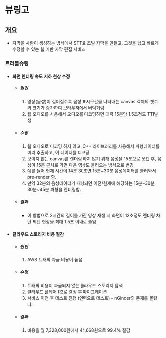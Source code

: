 # 뷰링고

## 개요
- 자막을 사람이 생성하는 방식에서 STT로 초벌 자막을 만들고, 그것을 쉽고 빠르게 수정할 수 있는 웹 기반 자막 편집 서비스

### 트러블슈팅
- #### 화면 렌더링 속도 저하 현상 수정
    - ##### 원인
        1. 영상(음성)이 길어질수록 음성 표시구간을 나타내는 canvas 객체의 갯수와 크기가 증가하여 브라우저에서 버벅거림
        2. 웹 오디오를 사용해서 오디오를 디코딩하면 대략 15분당 1.5초정도 TTI발생
    - ##### 수정
        1. 웹 오디오로 디코딩 하지 않고, C++ 라이브러리를 사용해서 파형데이터를 미리 추출하고, 이 데이터를 디코딩
        2. 보이지 않는 canvas를 렌더링 하지 않기 위해 음성을 15분으로 쪼갠 후, 음성이 15분 근처로 가면 다음 영상도 불러오는 방식으로 변경
        3. 예를 들어 현재 시간이 14분 30초면 15분~30분 음성데이터를 불러와서 pre-render 함.
        4. 만약 32분의 음성데이터가 재생되면 이전/현재에 해당하는 15분~30분, 30분~45분 파형을 렌더링함.
    - ##### 결과
        - 이 방법으로 2시간의 길이를 가진 영상 재생 시 화면이 12초정도 렌더링 차단 되던 현상을 최대 1.5초 이내로 줄임

- #### 클라우드 스토리지 비용 절감
    - ##### 원인
        1. AWS 트래픽 과금 비용이 높음
    - ##### 수정
        1. 트래픽 비용이 과금되지 않는 클라우드 스토리지 탐색
        2. 클라우드 플레어 R2로 결정 후 마이그레이션
        3. 서비스 이전 후 테스트 진행 (인력으로 테스트) - nGinder의 존재를 몰랐다.
    - ##### 결과
        1. 비용을 월 7,328,000원에서 44,668원으로 99.4% 절감